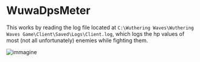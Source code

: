 # WuwaDpsMeter

This works by reading the log file located at `C:\Wuthering Waves\Wuthering Waves Game\Client\Saved\Logs\Client.log`, which logs the hp values of most (not all unfortunately) enemies while fighting them.

![immagine](https://github.com/MorphTheMoth/WuwaDpsMeter/assets/36893247/45b8e5a1-b457-4ab3-b475-77fe32c8693f)
